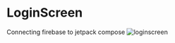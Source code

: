 # LoginScreen
Connecting firebase to jetpack compose
![loginscreen](https://user-images.githubusercontent.com/73790658/196192284-b846e10c-1825-4a19-88b0-0eeec481e12b.png)
